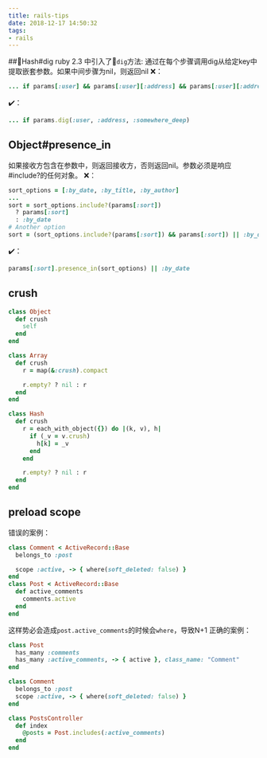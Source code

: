 ```yaml
---
title: rails-tips
date: 2018-12-17 14:50:32
tags:
- rails
---
```

##Hash#dig
ruby 2.3 中引入了`dig`方法:
通过在每个步骤调用dig从给定key中提取嵌套参数。如果中间步骤为nil，则返回nil
❌：
```ruby
... if params[:user] && params[:user][:address] && params[:user][:address][:somewhere_deep]
```
✔️：
```ruby
... if params.dig(:user, :address, :somewhere_deep)
```

## Object#presence_in
如果接收方包含在参数中，则返回接收方，否则返回nil。参数必须是响应#include?的任何对象。
❌：
```ruby
sort_options = [:by_date, :by_title, :by_author]
...
sort = sort_options.include?(params[:sort])
  ? params[:sort]
  : :by_date
# Another option
sort = (sort_options.include?(params[:sort]) && params[:sort]) || :by_date
```
✔️：
```ruby
params[:sort].presence_in(sort_options) || :by_date
```
## crush
```ruby
class Object
  def crush
    self
  end
end

class Array
  def crush
    r = map(&:crush).compact

    r.empty? ? nil : r
  end
end

class Hash
  def crush
    r = each_with_object({}) do |(k, v), h|
      if (_v = v.crush)
        h[k] = _v
      end
    end

    r.empty? ? nil : r
  end
end

```

## preload scope
错误的案例：
```ruby
class Comment < ActiveRecord::Base
  belongs_to :post

  scope :active, -> { where(soft_deleted: false) }
end
class Post < ActiveRecord::Base
  def active_comments
    comments.active
  end
end
```
这样势必会造成`post.active_comments`的时候会`where`，导致N+1
正确的案例：
```ruby
class Post
  has_many :comments
  has_many :active_comments, -> { active }, class_name: "Comment"
end

class Comment
  belongs_to :post
  scope :active, -> { where(soft_deleted: false) }
end

class PostsController
  def index
    @posts = Post.includes(:active_comments)
  end
end
```
